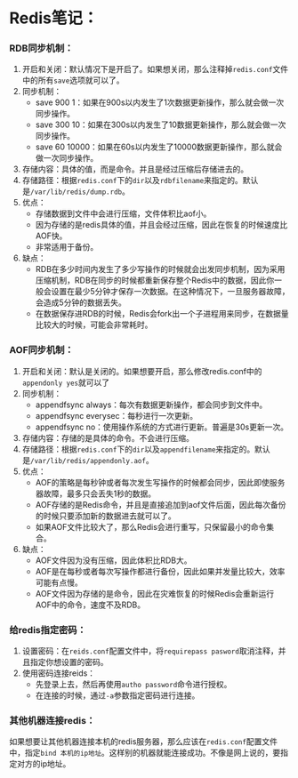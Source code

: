 # Redis笔记：


### RDB同步机制：
1. 开启和关闭：默认情况下是开启了。如果想关闭，那么注释掉`redis.conf`文件中的所有`save`选项就可以了。
2. 同步机制：
    * save 900 1：如果在900s以内发生了1次数据更新操作，那么就会做一次同步操作。
    * save 300 10：如果在300s以内发生了10数据更新操作，那么就会做一次同步操作。
    * save 60 10000：如果在60s以内发生了10000数据更新操作，那么就会做一次同步操作。
3. 存储内容：具体的值，而是命令。并且是经过压缩后存储进去的。
4. 存储路径：根据`redis.conf`下的`dir`以及`rdbfilename`来指定的。默认是`/var/lib/redis/dump.rdb`。
5. 优点：
    * 存储数据到文件中会进行压缩，文件体积比aof小。
    * 因为存储的是redis具体的值，并且会经过压缩，因此在恢复的时候速度比AOF快。
    * 非常适用于备份。
6. 缺点：
    * RDB在多少时间内发生了多少写操作的时候就会出发同步机制，因为采用压缩机制，RDB在同步的时候都重新保存整个Redis中的数据，因此你一般会设置在最少5分钟才保存一次数据。在这种情况下，一旦服务器故障，会造成5分钟的数据丢失。
    * 在数据保存进RDB的时候，Redis会fork出一个子进程用来同步，在数据量比较大的时候，可能会非常耗时。

### AOF同步机制：
1. 开启和关闭：默认是关闭的。如果想要开启，那么修改redis.conf中的`appendonly yes`就可以了
2. 同步机制：
    * appendfsync always：每次有数据更新操作，都会同步到文件中。
    * appendfsync everysec：每秒进行一次更新。
    * appendfsync no：使用操作系统的方式进行更新。普遍是30s更新一次。
3. 存储内容：存储的是具体的命令。不会进行压缩。
4. 存储路径：根据`redis.conf`下的`dir`以及`appendfilename`来指定的。默认是`/var/lib/redis/appendonly.aof`。
5. 优点：
    * AOF的策略是每秒钟或者每次发生写操作的时候都会同步，因此即使服务器故障，最多只会丢失1秒的数据。 
    * AOF存储的是Redis命令，并且是直接追加到aof文件后面，因此每次备份的时候只要添加新的数据进去就可以了。
    * 如果AOF文件比较大了，那么Redis会进行重写，只保留最小的命令集合。
6. 缺点：
    * AOF文件因为没有压缩，因此体积比RDB大。 
    * AOF是在每秒或者每次写操作都进行备份，因此如果并发量比较大，效率可能有点慢。
    * AOF文件因为存储的是命令，因此在灾难恢复的时候Redis会重新运行AOF中的命令，速度不及RDB。

### 给redis指定密码：
1. 设置密码：在`reids.conf`配置文件中，将`requirepass pasword`取消注释，并且指定你想设置的密码。
2. 使用密码连接reids：
    * 先登录上去，然后再使用`autho password`命令进行授权。
    * 在连接的时候，通过`-a`参数指定密码进行连接。

### 其他机器连接redis：
如果想要让其他机器连接本机的redis服务器，那么应该在`redis.conf`配置文件中，指定`bind 本机的ip地址`。这样别的机器就能连接成功。不像是网上说的，要指定对方的ip地址。